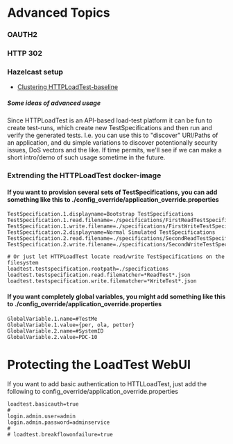 # Advanced Topics


### OAUTH2

### HTTP 302

### Hazelcast setup

* [Clustering HTTPLoadTest-baseline](CLUSTERING.md)


##### Some ideas of advanced usage

Since HTTPLoadTest is an API-based load-test platform it can be fun to create test-runs, which create new TestSpecifications
and then run and verify the generated tests. I.e. you can use this to "discover" URI/Paths of an application, and du simple
variations to discover potentionally security issues, DoS vectors and the like. If time permits, we'll see if we can make a
short intro/demo of such usage sometime in the future.


### Extrending the HTTPLoadTest docker-image  


#### If you want to provision several sets of TestSpecifications, you can add something like this to ./config_override/application_override.properties
```properties
TestSpecification.1.displayname=Bootstrap TestSpecifications
TestSpecification.1.read.filename=./specifications/FirstReadTestSpecification.json
TestSpecification.1.write.filename=./specifications/FirstWriteTestSpecification.json
TestSpecification.2.displayname=Normal Simulated TestSpecifications
TestSpecification.2.read.filename=./specifications/SecondReadTestSpecification.json
TestSpecification.2.write.filename=./specifications/SecondWriteTestSpecification.json

# Or just let HTTPLoadTest locate read/write TestSpecifications on the filesystem
loadtest.testspecification.rootpath=./specifications
loadtest.testspecification.read.filematcher=*ReadTest*.json
loadtest.testspecification.write.filematcher=*WriteTest*.json

```

#### If you want completely global variables, you might add something like this to ./config_override/application_override.properties
```properties
GlobalVariable.1.name=#TestMe
GlobalVariable.1.value={per, ola, petter}
GlobalVariable.2.name=#SystemID
GlobalVariable.2.value=PDC-10
```

# Protecting the LoadTest WebUI

If you want to add basic authentication to HTTLLoadTest, just add the following to config_override/application_override.properties
```properties
loadtest.basicauth=true
#
login.admin.user=admin
login.admin.password=adminservice
#
# loadtest.breakflowonfailure=true
```
